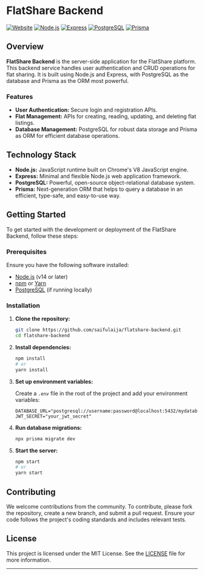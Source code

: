 # FlatShare Backend



[![Website](https://img.shields.io/website-up-down-green-red/https/server-room-share.vercel.app.svg)](https://server-room-share.vercel.app)
[![Node.js](https://img.shields.io/badge/Node.js-JavaScript%20Runtime-green)](https://nodejs.org/)
[![Express](https://img.shields.io/badge/Express-Web%20Framework-blue)](https://expressjs.com/)
[![PostgreSQL](https://img.shields.io/badge/PostgreSQL-Database-blue)](https://www.postgresql.org/)
[![Prisma](https://img.shields.io/badge/Prisma-ORM-brightgreen)](https://www.prisma.io/)

## Overview

**FlatShare Backend** is the server-side application for the FlatShare platform. This backend service handles user authentication and CRUD operations for flat sharing. It is built using Node.js and Express, with PostgreSQL as the database and Prisma as the ORM most powerful.

### Features

- **User Authentication:** Secure login and registration APIs.
- **Flat Management:** APIs for creating, reading, updating, and deleting flat listings.
- **Database Management:** PostgreSQL for robust data storage and Prisma as ORM for efficient database operations.

## Technology Stack

- **Node.js:** JavaScript runtime built on Chrome's V8 JavaScript engine.
- **Express:** Minimal and flexible Node.js web application framework.
- **PostgreSQL:** Powerful, open-source object-relational database system.
- **Prisma:** Next-generation ORM that helps to query a database in an efficient, type-safe, and easy-to-use way.

## Getting Started

To get started with the development or deployment of the FlatShare Backend, follow these steps:

### Prerequisites

Ensure you have the following software installed:

- [Node.js](https://nodejs.org/) (v14 or later)
- [npm](https://www.npmjs.com/) or [Yarn](https://yarnpkg.com/)
- [PostgreSQL](https://www.postgresql.org/) (if running locally)

### Installation

1. **Clone the repository:**

    ```bash
    git clone https://github.com/saifulaija/flatshare-backend.git
    cd flatshare-backend
    ```

2. **Install dependencies:**

    ```bash
    npm install
    # or
    yarn install
    ```

3. **Set up environment variables:**

    Create a `.env` file in the root of the project and add your environment variables:

    ```env
    DATABASE_URL="postgresql://username:password@localhost:5432/mydatabase"
    JWT_SECRET="your_jwt_secret"
    ```

4. **Run database migrations:**

    ```bash
    npx prisma migrate dev
    ```

5. **Start the server:**

    ```bash
    npm start
    # or
    yarn start
    ```

## Contributing

We welcome contributions from the community. To contribute, please fork the repository, create a new branch, and submit a pull request. Ensure your code follows the project's coding standards and includes relevant tests.

## License

This project is licensed under the MIT License. See the [LICENSE](./LICENSE) file for more information.

---


